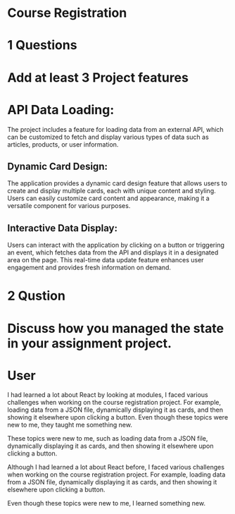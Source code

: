# Course Registration

# 1 Questions
# Add at least 3 Project features



# API Data Loading:

The project includes a feature for loading data from an external API, which can be customized to fetch and display various types of data such as articles, products, or user information.

## Dynamic Card Design:

The application provides a dynamic card design feature that allows users to create and display multiple cards, each with unique content and styling. Users can easily customize card content and appearance, making it a versatile component for various purposes.

## Interactive Data Display:

Users can interact with the application by clicking on a button or triggering an event, which fetches data from the API and displays it in a designated area on the page. This real-time data update feature enhances user engagement and provides fresh information on demand.



# 2 Qustion

# Discuss how you managed the state in your assignment project.

# User
 I had learned a lot about React by looking at modules, I faced various challenges when working on the course registration project. For example, loading data from a JSON file, dynamically displaying it as cards, and then showing it elsewhere upon clicking a button. Even though these topics were new to me, they taught me something new.

These topics were new to me, such as loading data from a JSON file, dynamically displaying it as cards, and then showing it elsewhere upon clicking a button.

Although I had learned a lot about React before, I faced various challenges when working on the course registration project. For example, loading data from a JSON file, dynamically displaying it as cards, and then showing it elsewhere upon clicking a button.

Even though these topics were new to me, I learned something new.
